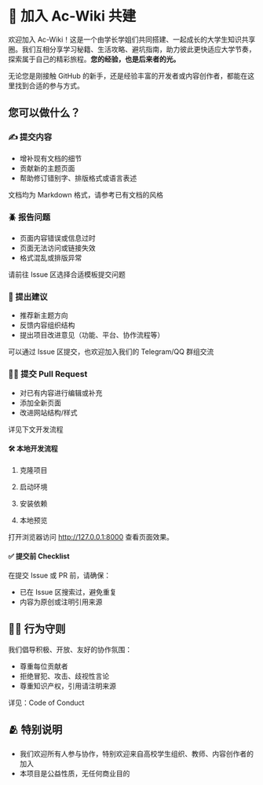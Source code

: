 # 🤝 加入 Ac-Wiki 共建

欢迎加入 Ac-Wiki！这是一个由学长学姐们共同搭建、一起成长的大学生知识共享圈。我们互相分享学习秘籍、生活攻略、避坑指南，助力彼此更快适应大学节奏，探索属于自己的精彩旅程。**您的经验，也是后来者的光。**

无论您是刚接触 GitHub 的新手，还是经验丰富的开发者或内容创作者，都能在这里找到合适的参与方式。

## 您可以做什么？

### ✍️ 提交内容

- 增补现有文档的细节
- 贡献新的主题页面
- 帮助修订错别字、排版格式或语言表述

文档均为 Markdown 格式，请参考已有文档的风格

### 🪲 报告问题

- 页面内容错误或信息过时
- 页面无法访问或链接失效
- 格式混乱或排版异常

请前往 Issue 区选择合适模板提交问题

### 🌱 提出建议

- 推荐新主题方向
- 反馈内容组织结构
- 提出项目改进意见（功能、平台、协作流程等）

可以通过 Issue 区提交，也欢迎加入我们的 Telegram/QQ 群组交流

### 👨‍💻 提交 Pull Request

- 对已有内容进行编辑或补充
- 添加全新页面
- 改进网站结构/样式

详见下文开发流程

#### 🛠️ 本地开发流程

1. 克隆项目

2. 启动环境

3. 安装依赖

4. 本地预览

打开浏览器访问 http://127.0.0.1:8000 查看页面效果。

#### ✅ 提交前 Checklist

在提交 Issue 或 PR 前，请确保：

- 已在 Issue 区搜索过，避免重复
      <!-- - 按模板填写，信息完整，语言清晰 -->
- 内容为原创或注明引用来源
      <!-- - 页面命名、目录分类、文件结构遵循现有规范 -->

## 🧑‍⚖️ 行为守则

我们倡导积极、开放、友好的协作氛围：

- 尊重每位贡献者
- 拒绝冒犯、攻击、歧视性言论
- 尊重知识产权，引用请注明来源

详见：Code of Conduct

## 🫂 特别说明

- 我们欢迎所有人参与协作，特别欢迎来自高校学生组织、教师、内容创作者的加入
- 本项目是公益性质，无任何商业目的

<!-- 📢 现在就行动起来吧！点击下方按钮提交您的第一条建议或编辑： -->
